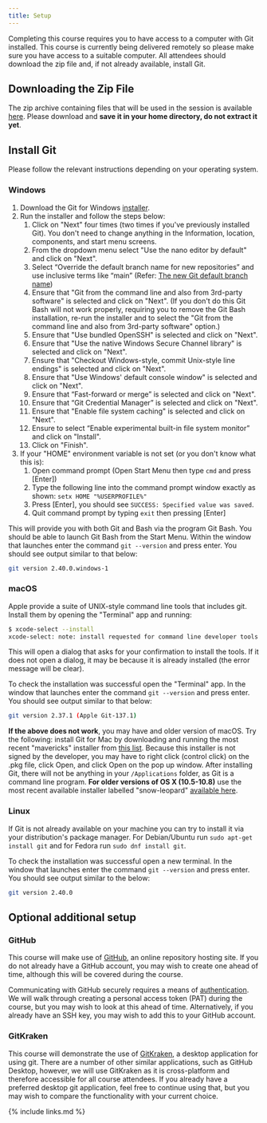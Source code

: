 ```yaml
---
title: Setup
---
```


Completing this course requires you to have access to a computer with Git
installed. This course is currently being delivered remotely so please make sure
you have access to a suitable computer. All attendees should download the zip
file and, if not already available, install Git.

## Downloading the Zip File

The zip archive containing files that will be used in the session is available
[here](code/recipe.zip). Please download and **save it in your home directory,
do not extract it yet**.

## Install Git

Please follow the relevant instructions depending on your operating system.

### Windows

1. Download the Git for Windows [installer](https://git-for-windows.github.io/).
1. Run the installer and follow the steps below:
   1. Click on "Next" four times (two times if you've previously installed Git). You don't need to change anything in the Information, location, components, and start menu screens.
   1. From the dropdown menu select "Use the nano editor by default" and click on "Next".
   1. Select “Override the default branch name for new repositories” and use inclusive terms like “main” (Refer: [The new Git default branch name](https://about.gitlab.com/blog/2021/03/10/new-git-default-branch-name/))
   1. Ensure that "Git from the command line and also from 3rd-party software" is selected and click on "Next". (If you don't do this Git Bash will not work properly, requiring you to remove the Git Bash installation, re-run the installer and to select the "Git from the command line and also from 3rd-party software" option.)
   1. Ensure that "Use bundled OpenSSH" is selected and click on "Next".
   1. Ensure that "Use the native Windows Secure Channel library" is selected and click on "Next".
   1. Ensure that "Checkout Windows-style, commit Unix-style line endings" is selected and click on "Next".
   1. Ensure that "Use Windows' default console window" is selected and click on "Next".
   1. Ensure that “Fast-forward or merge” is selected and click on "Next".
   1. Ensure that “Git Credential Manager” is selected and click on "Next".
   1. Ensure that "Enable file system caching" is selected and click on "Next".
   1. Ensure to select “Enable experimental built-in file system monitor” and click on "Install".
   1. Click on "Finish".
1. If your "HOME" environment variable is not set (or you don't know what this is):
   1. Open command prompt (Open Start Menu then type `cmd` and press [Enter])
   1. Type the following line into the command prompt window exactly as shown: `setx HOME "%USERPROFILE%"`
   1. Press [Enter], you should see `SUCCESS: Specified value was saved`.
   1. Quit command prompt by typing `exit` then pressing [Enter]

This will provide you with both Git and Bash via the program Git Bash. You
should be able to launch Git Bash from the Start Menu. Within the window that
launches enter the command `git --version` and press enter. You should see
output similar to that below:

~~~ bash
git version 2.40.0.windows-1
~~~

### macOS

Apple provide a suite of UNIX-style command line tools that includes git. Install
them by opening the "Terminal" app and running:

~~~ bash
$ xcode-select --install
xcode-select: note: install requested for command line developer tools
~~~

This will open a dialog that asks for your confirmation to install the tools. If
it does not open a dialog, it may be because it is already installed (the error
message will be clear).

To check the installation was successful open the "Terminal" app. In the window
that launches enter the command `git --version` and press enter. You should see
output similar to that below:

~~~ bash
git version 2.37.1 (Apple Git-137.1)
~~~

**If the above does not work**, you may have and older version of macOS.
Try the following: install Git for Mac by downloading and running the
most recent "mavericks" installer from [this list][installer-list]. Because this
installer is not signed by the developer, you may have to right click (control
click) on the .pkg file, click Open, and click Open on the pop up window. After
installing Git, there will not be anything in your `/Applications` folder, as
Git is a command line program. **For older versions of OS X (10.5-10.8)** use
the most recent available installer labelled "snow-leopard" [available
here][snow-leopard].

[installer-list]: http://sourceforge.net/projects/git-osx-installer/files/
[snow-leopard]: http://sourceforge.net/projects/git-osx-installer/files/

### Linux

If Git is not already available on your machine you can try to install it via
your distribution's package manager. For Debian/Ubuntu run `sudo apt-get install
git` and for Fedora run `sudo dnf install git`.

To check the installation was successful open a new terminal. In the window that
launches enter the command `git --version` and press enter. You should see
output similar to the below:

~~~ bash
git version 2.40.0
~~~

## Optional additional setup

### GitHub

This course will make use of [GitHub](https://github.com), an online repository hosting
site. If you do not already have a GitHub account, you may wish to create one ahead of
time, although this will be covered during the course.

Communicating with GitHub securely requires a means of
[authentication](https://docs.github.com/en/authentication). We will walk through
creating a personal access token (PAT) during the course, but you may wish to look at
this ahead of time. Alternatively, if you already have an SSH key, you may wish to add
this to your GitHub account.

### GitKraken

This course will demonstrate the use of [GitKraken](https://gitkraken.com/), a desktop
application for using git. There are a number of other similar applications, such as
GitHub Desktop, however, we will use GitKraken as it is cross-platform and therefore
accessible for all course attendees. If you already have a preferred desktop git
application, feel free to continue using that, but you may wish to compare the
functionality with your current choice.

{% include links.md %}
